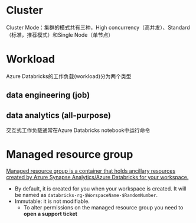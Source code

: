 
# Cluster

Cluster Mode：集群的模式共有三种，High concurrency（高并发）、Standard（标准，推荐模式）和Single Node（单节点）

# Workload
Azure Databricks的工作负载(workload)分为两个类型
## data engineering (job)

## data analytics (all-purpose)
交互式工作负载通常在Azure Databricks notebook中运行命令

# Managed resource group
[Managed resource group is a container that holds ancillary resources created by Azure Synapse Analytics/Azure Databricks for your workspace.](https://learn.microsoft.com/en-us/answers/questions/762405/synapseworkspace-managedrg-and-databricks-rg)
- By default, it is created for you when your workspace is created. It will be named as `databricks-rg-$WorspaceName-$RandomNumber`.
- Immutable: it is not modifiable.
    - To alter permissions on the managed resource group you need to **open a support ticket**